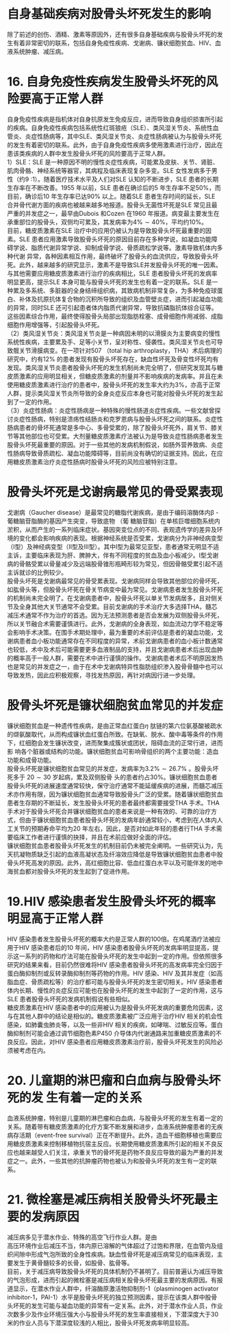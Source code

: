 # 自身基础疾病对股骨头坏死发生的影响  
除了前述的创伤、酒精、激素等原因外，还有很多自身基础疾病与股骨头坏死的发生有着非常密切的联系，包括自身免疫性疾病、戈谢病、镰状细胞贫血、HIV、血液系统肿瘤、减压病。  
# 16. 自身免疫性疾病发生股骨头坏死的风险要高于正常人群  
自身免疫性疾病是指机体对自身抗原发生免疫反应，进而导致自身组织损害所引起的疾病。自身免疫性疾病包括系统性红斑狼疮（SLE）、类风湿关节炎、系统性血管炎、炎症性肠病等，其中SLE、类风湿关节炎、炎症性肠病被认为与股骨头坏死的发生有着密切的联系。此外，由于自身免疫性疾病多使用激素进行治疗，因此在患该类疾病的人群中发生股骨头坏死的风险要高于正常人群。  
1）SLE：SLE 是一种原因不明的慢性炎症性疾病，可能累及皮肤、关节、肾脏、肌肉骨骼、神经系统等器官，其病程及临床表现复杂多变。SLE 女性发病多于男性（约9 ∶1）。随着医疗技术水平及人们对SLE 认知的不断进步，SLE 患者的长期生存率在不断改善。1955 年以前，SLE 患者在确诊后的5 年生存率不足$50\%$，而目前，确诊后10 年生存率已达$90\%$ 以上。随着SLE 患者生存时间的延长，SLE 合并骨代谢方面的疾病也被越来越多地报道。股骨头无菌性坏死是SLE 常见且最严重的并发症之一，最早由Dubois 和Cozen 在1960 年报道。病变最主要发生在承重部位的股骨头，双侧均可累及，其发病率为$4\%\sim40\%$，平均约$10\%$。  
目前，糖皮质激素在SLE 治疗中的应用仍被认为是导致股骨头坏死最重要的因素。SLE 患者应用激素导致股骨头坏死的原因目前存在多种学说，如凝血功能障碍学说、脂质代谢异常学说、抑制成骨学说、骨质疏松学说等。激素导致机体内多种代谢 异常，各种因素相互作用，最终破坏了股骨头的血流供应，导致股骨头坏死。此外，越来越多的研究显示，激素不是导致SLE并发股骨头坏死的唯一因素。与其他需要应用糖皮质激素进行治疗的疾病相比，SLE 患者股骨头坏死的发病率明显更高，提示SLE 本身可能与股骨头坏死的发生也有着一定的联系。SLE 是一种累及多系统、多脏器的全身结缔组织病，其致病机制非常复杂，为多种免疫球蛋白、补体及抗原抗体复合物的沉积所导致的组织及血管壁炎症，进而引起凝血功能的异常，同时SLE 还可引起患者体内脂质代谢异常，导致抗磷脂抗体综合征等。这些因素综合作用，最终使得股骨头局部出现脂肪栓塞、成骨细胞作用减弱、成脂细胞作用增强等，引起股骨头坏死。  
（2）类风湿关节炎：类风湿关节炎是一种病因未明的以滑膜炎为主要病变的慢性系统性疾病，主要累及手、足等小关节，呈对称性、侵袭性。类风湿关节炎也可导致髋关节滑膜病变。在一项针对507 （total hip arthroplasty，THA）术后病理的研究中，约有$12\%$ 的患者发现有股骨头坏死存在，缺血性坏死及骨变性坏死均有发现。类风湿关节炎患者股骨头坏死的发生机制尚未完全明了，但研究发现其与糖皮质激素的应用明显相关，但糖皮质激素的剂量并不影响疾病的发病率。并且在未使用糖皮质激素进行治疗的患者中，股骨头坏死的发生率大约为$3\%$，亦高于正常人群，提示类风湿关节炎所导致的全身炎症反应本身也可能对股骨头坏死的发生起到了一定的作用。  
（3）炎症性肠病：炎症性肠病是一种特殊的慢性肠道炎症性疾病。一些文献曾探讨炎症性肠病，特别是溃疡性结肠炎和克罗恩病与股骨头坏死之间的联系。炎症性肠病患者的骨坏死通常是多中心、多骨受累的，除了股骨头坏死外，肩关节、膝关节等其他部位也可受累。大剂量糖皮质激素疗法被认为是导致炎症性肠病患者发生股骨头坏死最重要的原因。对于一些其他的发病机制假说，如肠外营养致病、炎症性肠病导致骨质疏松、凝血功能障碍等，目前尚没有确切的证据支持。因此，在应用糖皮质激素治疗炎症性肠病时股骨头坏死的风险应被特别注意。  
#  股骨头坏死是戈谢病最常见的骨受累表现  
戈谢病（Gaucher disease）是最常见的糖脂代谢疾病，是由于编码溶酶体内β - 葡糖脑苷脂酶的基因产生突变，导致底物 （葡 糖脑苷脂）在单核巨噬细胞系统内淤积，从而产生的一系列临床症状。基因突变位点的不同、表观遗传学的差异及环境的变化都会影响疾病的表现。根据神经系统是否受累，戈谢病分为非神经病变型（Ⅰ型）及神经病变型（Ⅱ型及Ⅲ型）。其中Ⅰ型为最常见亚型，患者通常无明显不适主诉，主要临床表现为肝、脾肿大，伴有不同程度的贫血及血小板减少。Ⅰ型戈谢病的骨骼受累以骨量减少及远端股骨锥形瓶畸形较为常见，但因骨骼受累引起不适主诉就诊的比例较少。  
股骨头坏死是戈谢病最常见的骨受累表现。戈谢病同样会导致其他部位的骨坏死，如肱骨头等，但股骨头坏死在骨关节病变中最为常见。戈谢病患者发生股骨头坏死的机制尚未完全明了。在戈谢病患者中，股骨头坏死以单关节发病居多，且对侧关节及全身其他大关节通常不会受累。目前戈谢病的手术治疗大多选择THA，髓芯减压术通常不作为治疗的首选。因为无法预测患者是否会发展为双侧股骨头坏死，所以关节融合术需要谨慎进行。此外，戈谢病的全身表现，如血流动力学不稳定等会影响手术决策。在围手术期处理中，最为重要的术前评估是患者的凝血功能，戈谢病患者血小板功能通常存在不同程度的异常，术前戈谢病患者的血小板计数通常也较低，术中及术后可能需要更多血液制品的支持，并且戈谢病患者术后出现血肿的概率高于一般人群，需要在术中进行谨慎的操作。戈谢病患者术后不明原因发热也是常见的并发症之一，由于在术中戈谢病特异性脂肪组织渗入股骨骨髓中也可以导致发热，因此应积极观察，寻找发热原因，再针对病因行进一步处理。  
#  股骨头坏死是镰状细胞贫血常见的并发症  
镰状细胞贫血是一种遗传性疾病，是由正常血红蛋白$\eta$ 肽链的第六位氨基酸被疏水的缬氨酸取代，从而构成镰状血红蛋白所致。在缺氧、脱水、酸中毒等条件的作用下，红细胞会发生镰状改变，进而聚集成簇状或团状，阻碍血流的正常行进，进而影 响各个脏器或结构的功能。镰状细胞贫血可影响骨组织的两个主要功能：造血功能和成骨功能。  
股骨头坏死是镰状细胞贫血常见的并发症，发病率为$3.2\%\sim26.7\%$ 。股骨头坏死多于 $20\sim30$  岁起病，累及双侧股骨 头的患者约占$30\%$。镰状细胞贫血患者股骨头坏死的进展速度通常较快，保守治疗通常不能延缓疾病的进展，而髓芯减压术亦作用有限，因为镰状细胞贫血通常导致股骨头广泛的受累。随着镰状细胞贫血患者生存期的不断延长，发生股骨头坏死的患者最终都需要接受THA 手术。THA 手术对于股骨头坏死合并镰状细胞贫血的患者来说是一种有效的、可靠的治疗方式，但由于镰状细胞贫血患者股骨头坏死的发病年龄通常较小，考虑到在人体内人工关节的预期寿命平均为20 年左右，因此，是否对如此年轻的患者行THA 手术需要临床工作者进行谨慎的抉择，并且在术前应做好全面的评估。  
镰状细胞贫血患者股骨头坏死发生的机制目前仍未被完全阐明。一些研究认为，先天抗凝物质缺乏引起的血液高凝状态及纤溶效应降低是导致镰状细胞贫血患者中股骨头坏死高发的原因。此外，高红细胞比容、低血红蛋白水平以及可能伴发的地中海贫血都对股骨头坏死的发生起到了促进作用。  
# 19.HIV 感染患者发生股骨头坏死的概率明显高于正常人群  
HIV 感染患者发生股骨头坏死的概率大约是正常人群的100倍。在鸡尾酒疗法被应用于HIV 感染患者后的10 年间，HIV 感染患者股骨头坏死的发病率明显提高，提示这一系列的药物和疗法可能在股骨头坏死的发生中起到一定的作用。但依照很多研究的结果来看，目前仍然很难将HIV 感染患者股骨头坏死的高发病率完全归因于蛋白酶抑制剂或反转录酶抑制剂等药物的作用。HIV 感染、HIV 及其并发症（如高脂血症、骨质疏松等）的治疗都可能与股骨头坏死的发生密切相关。HIV 感染患者体内长期、慢性的炎症反应可能也在股骨头坏死的发生中起到了一定的作用，这与SLE 患者股骨头坏死的发病机制假说有些相似。  
糖皮质激素在HIV 感染患者中的应用被认为是股骨头坏死发病的重要危险因素，这与在其他人群中的结论是相似的。糖皮质激素被广泛应用于治疗HIV 相关的机会性感染，如肺囊虫肺炎等，以及一些非HIV 相关的疾病，如哮喘、过敏反应等。蛋白酶抑制剂可能会通过调节细胞色素P450 介导体内代谢通路来加重糖皮质激素的不良反应。因此，对HIV 感染患者应用糖皮质激素治疗前，股骨头坏死发生的风险必须被考虑在内。  
# 20.  儿童期的淋巴瘤和白血病与股骨头坏死的发 生有着一定的关系  
血液系统肿瘤，特别是儿童期的淋巴瘤和白血病，与股骨头坏死的发生有着一定的关系。随着带有糖皮质激素的化疗方案不断发展和进步，血液系统肿瘤患者的无疾病存活期（event-free survival）正在不断提升。此外，造血干细胞移植也需要应用糖皮质激素来控制移植物抗宿主反应。长期使用糖皮质激素所引起的相关不良反应也越来越受人们关注，承重关节的骨坏死是药物不良反应导致的最为严重的并发症之一。此外，一些其他的抗肿瘤药物也被认为和股骨头坏死的发生有一定的联系。  
# 21. 微栓塞是减压病相关股骨头坏死最主要的发病原因  
减压病多见于潜水作业、特殊的高空飞行作业人群。是由  
高压环境作业后减压不当，体内原已溶解的气体超过了过饱和界限，在血管内及组织间隙中形成气泡所致的全身性疾病。缺血性骨坏死是减压病常见的临床表现，主要发生于黄骨髓较多的长骨，如股骨、肱骨等。  
目前，关于减压病导致股骨头坏死的具体机制仍不甚明了。目前普遍认为减压导致的气泡形成，进而引起的微栓塞是减压病相关股骨头坏死最主要的发病原因。有报道显示，在潜水作业人群中，纤溶酶原激活物抑制剂-1（plasminogen activator inhibitor-1，PAI-1）水平是股骨头坏死的独立预测因素，提示在该类人群中股骨头坏死的发生可能与凝血功能的异常有一定关系。此外，对于潜水作业人员，作业次数多少及作业环境压强大小与股骨头坏死的发生率直接相关，下潜深度大于30 米的作业人员与下潜深度较浅的人相比，股骨头坏死发病率明显较高。  
